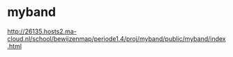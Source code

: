 # myband
http://26135.hosts2.ma-cloud.nl/school/bewijzenmap/periode1.4/proj/myband/public/myband/index.html
